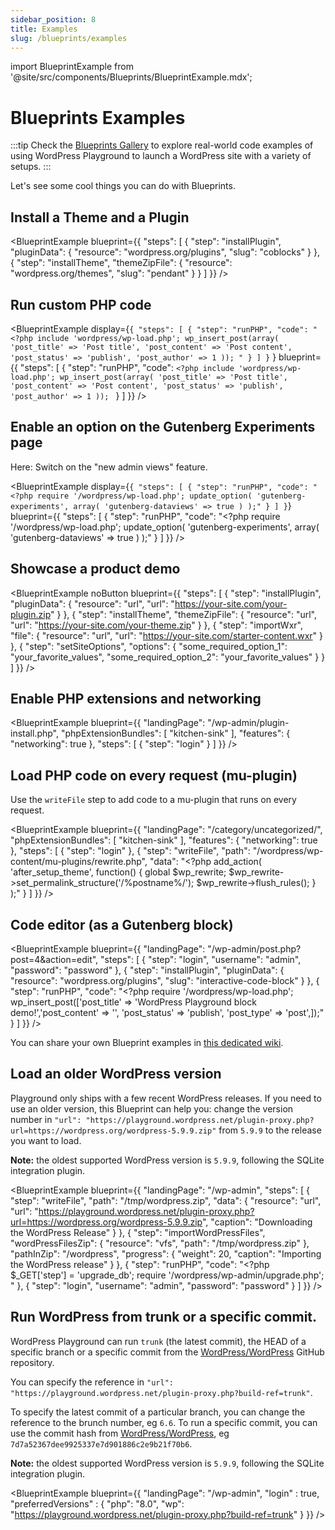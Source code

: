 ```yaml
---
sidebar_position: 8
title: Examples
slug: /blueprints/examples
---
```


import BlueprintExample from '@site/src/components/Blueprints/BlueprintExample.mdx';

# Blueprints Examples

:::tip
Check the [Blueprints Gallery](https://github.com/WordPress/blueprints/blob/trunk/GALLERY.md) to explore real-world code examples of using WordPress Playground to launch a WordPress site with a variety of setups.
:::

Let's see some cool things you can do with Blueprints.

## Install a Theme and a Plugin

<BlueprintExample blueprint={{
	"steps": [
		{
			"step": "installPlugin",
			"pluginData": {
				"resource": "wordpress.org/plugins",
				"slug": "coblocks"
			}
		},
		{
			"step": "installTheme",
			"themeZipFile": {
				"resource": "wordpress.org/themes",
				"slug": "pendant"
			}
		}
	]
}} />

## Run custom PHP code

<BlueprintExample
display={`{
	"steps": [
		{
			"step": "runPHP",
			"code": "<?php include 'wordpress/wp-load.php'; wp_insert_post(array( 'post_title' => 'Post title', 'post_content' => 'Post content', 'post_status' => 'publish', 'post_author' => 1 )); "
		}
	]
}` }
blueprint={{
		"steps": [
			{
				"step": "runPHP",
				"code": `<?php
include 'wordpress/wp-load.php';
wp_insert_post(array(
'post_title' => 'Post title',
'post_content' => 'Post content',
'post_status' => 'publish',
'post_author' => 1
));
`
}
]
}} />

## Enable an option on the Gutenberg Experiments page

Here: Switch on the "new admin views" feature.

<BlueprintExample
display={`{
	"steps": [
		{
			"step": "runPHP",
			"code": "<?php require '/wordpress/wp-load.php'; update_option( 'gutenberg-experiments', array( 'gutenberg-dataviews' => true ) );"
		}
	]
}`}
blueprint={{
		"steps": [
			{
				"step": "runPHP",
				"code": "<?php require '/wordpress/wp-load.php'; update_option( 'gutenberg-experiments', array( 'gutenberg-dataviews' => true ) );"
			}
		]
}} />

## Showcase a product demo

<BlueprintExample noButton blueprint={{
	"steps": [
		{
			"step": "installPlugin",
			"pluginData": {
				"resource": "url",
				"url": "https://your-site.com/your-plugin.zip"
			}
		},
		{
			"step": "installTheme",
			"themeZipFile": {
				"resource": "url",
				"url": "https://your-site.com/your-theme.zip"
			}
		},
		{
			"step": "importWxr",
			"file": {
				"resource": "url",
				"url": "https://your-site.com/starter-content.wxr"
			}
		},
		{
			"step": "setSiteOptions",
			"options": {
				"some_required_option_1": "your_favorite_values",
				"some_required_option_2": "your_favorite_values"
			}
		}
	]
}} />

## Enable PHP extensions and networking

<BlueprintExample blueprint={{
	"landingPage": "/wp-admin/plugin-install.php",
	"phpExtensionBundles": [
		"kitchen-sink"
	],
	"features": {
		"networking": true
	},
	"steps": [
		{
			"step": "login"
		}
	]
}} />

## Load PHP code on every request (mu-plugin)

Use the `writeFile` step to add code to a mu-plugin that runs on every request.

<BlueprintExample blueprint={{
	"landingPage": "/category/uncategorized/",
	"phpExtensionBundles": [
		"kitchen-sink"
	],
	"features": {
		"networking": true
	},
	"steps": [
		{
			"step": "login"
		},
		{
			"step": "writeFile",
			"path": "/wordpress/wp-content/mu-plugins/rewrite.php",
			"data": "<?php add_action( 'after_setup_theme', function() { global $wp_rewrite; $wp_rewrite->set_permalink_structure('/%postname%/'); $wp_rewrite->flush_rules(); } );"
		}
	]
}} />

## Code editor (as a Gutenberg block)

<BlueprintExample blueprint={{
  "landingPage": "/wp-admin/post.php?post=4&action=edit",
  "steps": [
    {
      "step": "login",
      "username": "admin",
      "password": "password"
    },
    {
      "step": "installPlugin",
      "pluginData": {
        "resource": "wordpress.org/plugins",
        "slug": "interactive-code-block"
      }
    },
    {
      "step": "runPHP",
      "code": "<?php require '/wordpress/wp-load.php'; wp_insert_post(['post_title' => 'WordPress Playground block demo!','post_content' => '<!-- wp:wordpress-playground/playground /-->', 'post_status' => 'publish', 'post_type' => 'post',]);"
    }
  ]
}} />

You can share your own Blueprint examples in [this dedicated wiki](https://github.com/WordPress/wordpress-playground/wiki/Blueprint-examples).

## Load an older WordPress version

Playground only ships with a few recent WordPress releases. If you need to use an older version, this Blueprint can help you: change the version number in `"url": "https://playground.wordpress.net/plugin-proxy.php?url=https://wordpress.org/wordpress-5.9.9.zip"` from `5.9.9` to the release you want to load.

**Note:** the oldest supported WordPress version is `5.9.9`, following the SQLite integration plugin.

<BlueprintExample blueprint={{
    "landingPage": "/wp-admin",
    "steps": [
        {
            "step": "writeFile",
            "path": "/tmp/wordpress.zip",
            "data": {
                "resource": "url",
                "url": "https://playground.wordpress.net/plugin-proxy.php?url=https://wordpress.org/wordpress-5.9.9.zip",
                "caption": "Downloading the WordPress Release"
            }
        },
        {
            "step": "importWordPressFiles",
            "wordPressFilesZip": {
                "resource": "vfs",
                "path": "/tmp/wordpress.zip"
            },
            "pathInZip": "/wordpress",
            "progress": {
                "weight": 20,
                "caption": "Importing the WordPress release"
            }
        },
        {
            "step": "runPHP",
            "code": "<?php $_GET['step'] = 'upgrade_db'; require '/wordpress/wp-admin/upgrade.php'; "
        },
        {
            "step": "login",
            "username": "admin",
            "password": "password"
        }
    ]
}} />

## Run WordPress from trunk or a specific commit.

WordPress Playground can run `trunk` (the latest commit), the HEAD of a specific branch or a specific commit from the [WordPress/WordPress](https://github.com/WordPress/WordPress) GitHub repository.

You can specify the reference in `"url": "https://playground.wordpress.net/plugin-proxy.php?build-ref=trunk"`.

To specify the latest commit of a particular branch, you can change the reference to the brunch number, eg `6.6`. To run a specific commit, you can use the commit hash from [WordPress/WordPress](https://github.com/WordPress/WordPress), eg `7d7a52367dee9925337e7d901886c2e9b21f70b6`.

**Note:** the oldest supported WordPress version is `5.9.9`, following the SQLite integration plugin.

<BlueprintExample blueprint={{
    "landingPage": "/wp-admin",
	"login" : true,
	"preferredVersions" : {
		"php": "8.0",
		"wp": "https://playground.wordpress.net/plugin-proxy.php?build-ref=trunk"
	}
}} />
